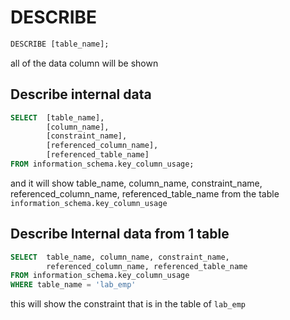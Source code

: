 # DESCRIBE
```sql
DESCRIBE [table_name];
```

all of the data column will be shown


## Describe internal data
```sql
SELECT  [table_name],
        [column_name],
        [constraint_name],
        [referenced_column_name],
        [referenced_table_name]
FROM information_schema.key_column_usage;
```

and it will show table_name, column_name, constraint_name, referenced_column_name, referenced_table_name from the table `information_schema.key_column_usage`


## Describe Internal data from 1 table
```sql
SELECT  table_name, column_name, constraint_name,
        referenced_column_name, referenced_table_name
FROM information_schema.key_column_usage
WHERE table_name = 'lab_emp'
```

this will show the constraint that is in the table of `lab_emp`
